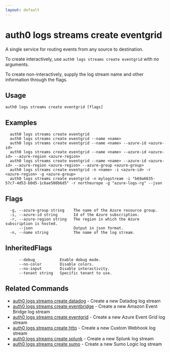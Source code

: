 ```yaml
---
layout: default
---
```

# auth0 logs streams create eventgrid

A single service for routing events from any source to destination.

To create interactively, use `auth0 logs streams create eventgrid` with no arguments.

To create non-interactively, supply the log stream name and other information through the flags.

## Usage
```
auth0 logs streams create eventgrid [flags]
```

## Examples

```
  auth0 logs streams create eventgrid
  auth0 logs streams create eventgrid --name <name>
  auth0 logs streams create eventgrid --name <name> --azure-id <azure-id> 
  auth0 logs streams create eventgrid --name <name> --azure-id <azure-id> --azure-region <azure-region>
  auth0 logs streams create eventgrid --name <name> --azure-id <azure-id> --azure-region <azure-region> --azure-group <azure-group>
  auth0 logs streams create eventgrid -n <name> -i <azure-id> -r <azure-region> -g <azure-group>
  auth0 logs streams create eventgrid -n mylogstream -i "b69a6835-57c7-4d53-b0d5-1c6ae580b6d5" -r northeurope -g "azure-logs-rg" --json
```


## Flags

```
  -g, --azure-group string    The name of the Azure resource group.
  -i, --azure-id string       Id of the Azure subscription.
  -r, --azure-region string   The region in which the Azure subscription is hosted.
      --json                  Output in json format.
  -n, --name string           The name of the log stream.
```


## InheritedFlags

```
      --debug           Enable debug mode.
      --no-color        Disable colors.
      --no-input        Disable interactivity.
      --tenant string   Specific tenant to use.
```


## Related Commands

- [auth0 logs streams create datadog](auth0_logs_streams_create_datadog.md) - Create a new Datadog log stream
- [auth0 logs streams create eventbridge](auth0_logs_streams_create_eventbridge.md) - Create a new Amazon Event Bridge log stream
- [auth0 logs streams create eventgrid](auth0_logs_streams_create_eventgrid.md) - Create a new Azure Event Grid log stream
- [auth0 logs streams create http](auth0_logs_streams_create_http.md) - Create a new Custom Webhook log stream
- [auth0 logs streams create splunk](auth0_logs_streams_create_splunk.md) - Create a new Splunk log stream
- [auth0 logs streams create sumo](auth0_logs_streams_create_sumo.md) - Create a new Sumo Logic log stream


